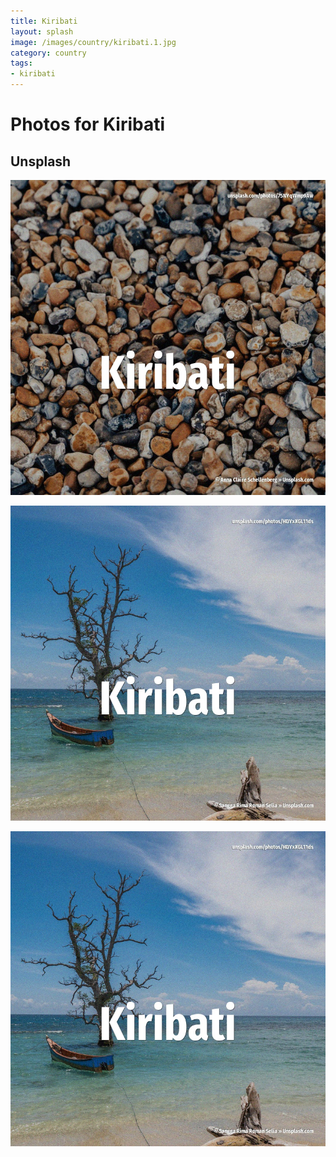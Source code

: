 ```yaml
---
title: Kiribati
layout: splash
image: /images/country/kiribati.1.jpg
category: country
tags:
- kiribati
---
```

# Photos for Kiribati

## Unsplash

![Kiribati](/images/country/kiribati.1.jpg)

![Kiribati](/images/country/kiribati.2.jpg)

![Kiribati](/images/country/kiribati.3.jpg)